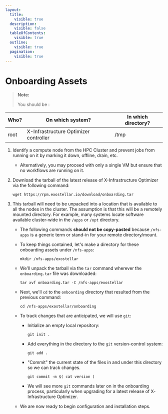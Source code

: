 ```yaml
---
layout:
  title:
    visible: true
  description:
    visible: false
  tableOfContents:
    visible: true
  outline:
    visible: true
  pagination:
    visible: true
---
```


# Onboarding Assets

> **Note:**
>
> You should be :

| Who? | On which system?  | In which directory? |
| ---- | ----------------- | ------------------- |
| root | X-Infrastructure Optimizer controller | /tmp                |

1. Identify a compute node from the HPC Cluster and prevent jobs from running on it by marking it down, offline, drain, etc.
   * Alternatively, you may proceed with only a single VM but ensure that no workflows are running on it.
2.  Download the tarball of the latest release of X-Infrastructure Optimizer via the following command:

    ```
    wget https://rpm.exostellar.io/download/onboarding.tar
    ```
3. This tarball will need to be unpacked into a location that is available to all the nodes in the cluster. The assumption is that this will be a remotely mounted directory. For example, many systems locate software available cluster-wide in the `/apps` or `/opt` directory.
   * The following commands **should not be copy-pasted** because `/nfs-apps` is a generic term or stand-in for your remote directory/mount.
   *   To keep things contained, let's make a directory for these onboarding assets under `/nfs-apps`:

       ```
       mkdir /nfs-apps/exostellar
       ```
   *   We'll unpack the tarball via the `tar` command wherever the `onboarding.tar` file was downloaded:

       ```
       tar xvf onboarding.tar -C /nfs-apps/exostellar
       ```
   *   Next, we'll `cd` to the `onboarding` directory that resulted from the previous command:

       ```
       cd /nfs-apps/exostellar/onboarding
       ```
   * To track changes that are anticipated, we will use `git`:
     *   Initialize an empty local repository:

         ```
         git init .
         ```
     *   Add everything in the directory to the `git` version-control system:

         ```
         git add .
         ```
     *   "Commit" the current state of the files in and under this directory so we can track changes.

         ```
         git commit -m $( cat version )
         ```
     * We will see more `git` commands later on in the onboarding process, particularly when upgrading for a latest release of X-Infrastructure Optimizer.
   * We are now ready to begin configuration and installation steps.
